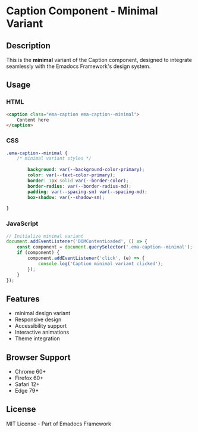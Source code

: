 # Caption Component - Minimal Variant

## Description
This is the **minimal** variant of the Caption component, designed to integrate seamlessly with the Emadocs Framework's design system.

## Usage

### HTML
```html
<caption class="ema-caption ema-caption--minimal">
    Content here
</caption>
```

### CSS
```css
.ema-caption--minimal {
    /* minimal variant styles */
    
        background: var(--background-color-primary);
        color: var(--text-color-primary);
        border: 1px solid var(--border-color);
        border-radius: var(--border-radius-md);
        padding: var(--spacing-sm) var(--spacing-md);
        box-shadow: var(--shadow-sm);
    
}
```

### JavaScript
```javascript
// Initialize minimal variant
document.addEventListener('DOMContentLoaded', () => {
    const component = document.querySelector('.ema-caption--minimal');
    if (component) {
        component.addEventListener('click', (e) => {
            console.log('Caption minimal variant clicked');
        });
    }
});
```

## Features
- minimal design variant
- Responsive design
- Accessibility support
- Interactive animations
- Theme integration

## Browser Support
- Chrome 60+
- Firefox 60+
- Safari 12+
- Edge 79+

## License
MIT License - Part of Emadocs Framework
